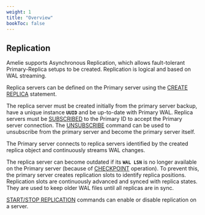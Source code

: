 ```yaml
---
weight: 1
title: "Overview"
bookToc: false
---
```


## Replication

Amelie supports Asynchronous Replication, which allows fault-tolerant Primary-Replica setups to
be created. Replication is logical and based on WAL streaming. 

Replica servers can be defined on the Primary server using the [CREATE REPLICA](/docs/repl/create) statement. 

The replica server must be created initially from the primary server backup, have a unique instance **`UUID`** and be up-to-date
with Primary WAL. Replica servers must be [SUBSCRIBED](/docs/repl/subscribe) to the Primary ID to accept the
Primary server connection.  The [UNSUBSCRIBE](/docs/repl/unsubscribe) command can be used to unsubscribe from the
primary server and become the primary server itself.

The Primary server connects to replica servers identified by the created replica object and continuously
streams WAL changes.

The replica server can become outdated if its **`WAL LSN`** is no longer available on the Primary server
(because of [CHECKPOINT](/docs/storage/checkpoint) operation). To prevent this, the primary server creates replication
slots to identify replica positions. Replication slots are continuously advanced and synced with replica states.
They are used to keep older WAL files until all replicas are in sync.

[START/STOP REPLICATION](/docs/repl/start) commands can enable or disable replication on a server.
